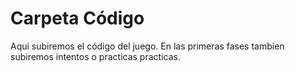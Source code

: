 # Carpeta Código
Aqui subiremos el código del juego. En las primeras fases tambien subiremos intentos o practicas practicas.
